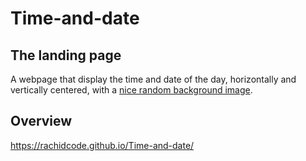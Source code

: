 # Time-and-date

## The landing page

A webpage that display the time and date of the day, horizontally and vertically centered, with a [nice random background image](https://picsum.photos/).

## Overview

https://rachidcode.github.io/Time-and-date/
